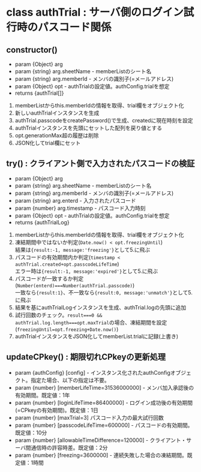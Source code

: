 # class authTrial : サーバ側のログイン試行時のパスコード関係

## constructor()

- param {Object} arg
- param {string} arg.sheetName - memberListのシート名
- param {string} arg.memberId - メンバの識別子(=メールアドレス)
- param {Object} opt - authTrialの設定値。authConfig.trialを想定
- returns {authTrial[]}

1. memberListからthis.memberIdの情報を取得、trial欄をオブジェクト化
2. 新しいauthTrialインスタンスを生成
3. authTrial.passcodeをcreatePassword()で生成、createdに現在時刻を設定
4. authTrialインスタンスを先頭にセットした配列を戻り値とする
5. opt.generationMax超の履歴は削除
6. JSON化してtrial欄にセット

## try() : クライアント側で入力されたパスコードの検証

- param {Object} arg
- param {string} arg.sheetName - memberListのシート名
- param {string} arg.memberId - メンバの識別子(=メールアドレス)
- param {string} arg.enterd - 入力されたパスコード
- param {number} arg.timestamp - パスコード入力時刻
- param {Object} opt - authTrialの設定値。authConfig.trialを想定
- returns {authTrialLog}

1. memberListからthis.memberIdの情報を取得、trial欄をオブジェクト化
2. 凍結期間中ではないか判定(`Date.now() < opt.freezingUntil`)<br>
  結果は`{result:-1, message:'freezing'}`として5.に飛ぶ
3. パスコードの有効期間内か判定(`timestamp < authTrial.created+opt.passcodeLifeTime`)<br>
  エラー時は`{result:-1, message:'expired'}`として5.に飛ぶ
4. パスコードが一致するか判定(`Number(enterd)===Number(authTrial.passcode)`)<br>
  一致なら`{result:1}`、不一致なら`{result:0, message:'unmatch'}`として5.に飛ぶ
5. 結果を基にauthTrialLogインスタンスを生成、authTrial.logの先頭に追加
6. 試行回数のチェック。`result===0 && authTrial.log.length===opt.maxTrial`の場合、凍結期間を設定(`freezingUntil=opt.freezing+Date.now()`)
7. authTrialインスタンスをJSON化してmemberList.trialに記録(上書き)

## updateCPkey() : 期限切れCPkeyの更新処理


- param {authConfig} [config] - インスタンス化されたauthConfigオブジェクト。指定た場合、以下の指定は不要。
- param {number} [memberLifeTime=31536000000] - メンバ加入承認後の有効期間。既定値：1年
- param {number} [loginLifeTime=86400000] - ログイン成功後の有効期間(=CPkeyの有効期間)。既定値：1日
- param {number} [maxTrial=3] パスコード入力の最大試行回数
- param {number} [passcodeLifeTime=600000] - パスコードの有効期間。既定値：10分
- param {number} [allowableTimeDifference=120000] - クライアント・サーバ間通信時の許容時差。既定値：2分
- param {number} [freezing=3600000] - 連続失敗した場合の凍結期間。既定値：1時間
